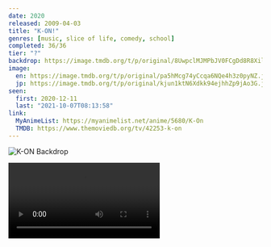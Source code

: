 ```yaml
---
date: 2020
released: 2009-04-03
title: "K-ON!"
genres: [music, slice of life, comedy, school]
completed: 36/36
tier: "?"
backdrop: https://image.tmdb.org/t/p/original/8UwpclMJMPbJV0FCgDd8R8XilRY.jpg
image:
  en: https://image.tmdb.org/t/p/original/pa5hMcg74yCcqa6NQe4h3z0pyNZ.jpg
  jp: https://image.tmdb.org/t/p/original/kjun1ktN6Xdkk94ejhhZp9jAo3G.jpg
seen:
  first: 2020-12-11
  last: "2021-10-07T08:13:58"
link:
  MyAnimeList: https://myanimelist.net/anime/5680/K-On
  TMDB: https://www.themoviedb.org/tv/42253-k-on
---
```



![K-ON Backdrop](https://image.tmdb.org/t/p/original/xNi32Q5bIfOie0ls3Fd3D3WkWnO.jpg)

![!Video](./yui-wants-to-do-the-vocals.mp4 "Yui wants to do the vocals")
